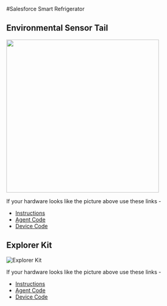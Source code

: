 #Salesforce Smart Refrigerator

## Environmental Sensor Tail

<img src="http://i.imgur.com/erBvo7d.jpg" width="400">

If your hardware looks like the picture above use these links -

* [Instructions](https://github.com/electricimp/Salesforce/blob/master/examples/SmartRefrigerator/EnvTailInstructions.md)
* [Agent Code](https://raw.githubusercontent.com/electricimp/Salesforce/master/examples/SmartRefrigerator/SmartRefrigerator_Salesforce.agent.nut)
* [Device Code](https://raw.githubusercontent.com/electricimp/Salesforce/master/examples/SmartRefrigerator/SmartRefrigerator_Salesforce.device.nut)


## Explorer Kit

![Explorer Kit](http://i.imgur.com/6JssX74.png)

If your hardware looks like the picture above use these links -

* [Instructions](https://github.com/electricimp/Salesforce/blob/master/examples/SmartRefrigerator/ExplorerKitInstructions.md)
* [Agent Code](https://raw.githubusercontent.com/electricimp/Salesforce/master/examples/SmartRefrigerator/SmartRefrigerator_ExplorerKit_Salesforce.agent.nut)
* [Device Code](https://raw.githubusercontent.com/electricimp/Salesforce/master/examples/SmartRefrigerator/SmartRefrigerator_ExplorerKit_Salesforce.device.nut)